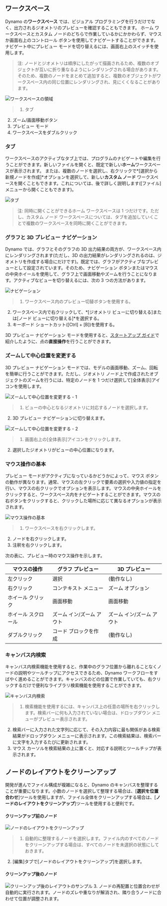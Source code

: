

## ワークスペース

Dynamo の**ワークスペース** では、ビジュアル プログラミングを行うだけでなく、出力されるジオメトリのプレビューを確認することもできます。 ホーム ワークスペースとカスタム ノードのどちらで作業しているかにかかわらず、マウスか画面右上のコントロール ボタンを使用してナビゲートすることができます。ナビゲート中にプレビュー モードを切り替えるには、画面右上のスイッチを使用します。

> 注: ノードとジオメトリは順序にしたがって描画されるため、複数のオブジェクトが互いに折り重なるようにレンダリングされる場合があります。そのため、複数のノードをまとめて追加すると、複数のオブジェクトがワークスペース内の同じ位置にレンダリングされ、見にくくなることがあります。

![ワークスペースの領域](images/2-3/01-WorkspaceRegions.png)

> 1. タブ
2. ズーム/画面移動ボタン
3. プレビュー モード
4. ワークスペースをダブルクリック

### タブ

ワークスペースのアクティブなタブ上では、プログラムのナビゲートや編集を行うことができます。新しいファイルを開くと、既定で新しい**ホーム**ワークスペースが表示されます。 または、複数のノードを選択し、右クリックで*[選択から新規ノードを作成]*オプションを選択して、新しい**カスタム ノード** ワークスペースを開くこともできます。これについては、後で詳しく説明します([ファイル]メニューから開くこともできます)。

![タブ](images/2-3/02-Tabs.png)

> 注: 同時に開くことができるホーム ワークスペースは 1 つだけです。ただし、カスタム ノード ワークスペースについては、タブを追加していくことで複数のワークスペースを同時に開くことができます。

### グラフと 3D プレビュー ナビゲーション

Dynamo では、グラフとそのグラフの 3D 出力結果の両方が、ワークスペース内にレンダリングされます(ただし、3D の出力結果がレンダリングされるのは、ジオメトリを作成する場合にだけです)。既定では、グラフがアクティブなプレビューとして設定されています。そのため、ナビゲーション ボタンまたはマウスの中央ホイールを使用して、グラフ上で画面移動やズームを行うことになります。アクティブなビューを切り替えるには、次の 3 つの方法があります。

![ナビゲーション](images/2-3/03-PreviewNavigations.png)

> 1. ワークスペース内のプレビュー切替ボタンを使用する。
2. ワークスペース内で右クリックして、*[ジオメトリ ビューに切り替える]または[ノード ビューに切り替える]*を選択する。
3. キーボード ショートカット([Ctrl] + [B])を使用する。

3D プレビュー ナビゲーション モードを使用すると、[スタートアップ ガイド](http://primer.dynamobim.org/02_Hello-Dynamo/2-6_the_quick_start_guide.html)で紹介したように、点の**直接操作**を行うことができます。

### ズームして中心位置を変更する

3D プレビュー ナビゲーション モードでは、モデルの画面移動、ズーム、回転を簡単に行うことができます。ただし、ジオメトリ ノード上で作成されたオブジェクトのズームを行うには、特定のノードを 1 つだけ選択して[全体表示]アイコンを使用します。

![ズームして中心位置を変更する - 1](images/2-3/03-ZoomToRecenter_1.png)

> 1. ビューの中心となるジオメトリに対応するノードを選択します。
2. 3D プレビュー ナビゲーションに切り替えます。

![ズームして中心位置を変更する - 2](images/2-3/03-ZoomToRecenter_2.png)

> 1. 画面右上の[全体表示]アイコンをクリックします。
2. 選択したジオメトリがビューの中心位置になります。

### マウス操作の基本

プレビュー モードがアクティブになっているかどうかによって、マウス ボタンの動作が異なります。通常、マウスの左クリックで要素の選択や入力値の指定を行い、マウスの右クリックでオプションを表示します。マウスの中央ホイールをクリックすると、ワークスペース内をナビゲートすることができます。マウスの右ボタンをクリックすると、クリックした場所に応じて異なるオプションが表示されます。

![マウス操作の基本](images/2-3/04-HelloMouse.png)

> 1. ワークスペースを右クリックします。
2. ノードを右クリックします。
3. 注釈を右クリックします。

次の表に、プレビュー時のマウス操作を示します。

|**マウスの操作**|**グラフ プレビュー**|**3D プレビュー**|
| -- | -- | -- |
|左クリック|選択|(動作なし)|
|右クリック|コンテキスト メニュー|ズーム オプション|
|ホイール クリック|画面移動|画面移動|
|ホイール スクロール|ズーム イン/ズーム アウト|ズーム イン/ズーム アウト|
|ダブルクリック|コード ブロックを作成|(動作なし)|

### キャンバス内検索

キャンバス内検索機能を使用すると、作業中のグラフ位置から離れることなくノードの説明やツールチップにアクセスできるため、Dynamo ワークフローをすばやく進めることができます。キャンバスのどの位置で作業していても、右クリックするだけで便利なライブラリ検索機能を使用することができます。

![キャンバス内検索](images/2-3/05-InCanvasSearch.jpg)

> 1. 検索機能を使用するには、キャンバス上の任意の場所を右クリックします。検索バーに何も入力されていない場合は、ドロップダウン メニューがプレビュー表示されます。
2. 検索バーに入力された文字列に応じて、その入力内容に最も関係がある検索結果がドロップダウン メニューに表示されます。この検索結果は、検索バーに文字を入力するたびに更新されます。
3. マウス カーソルを検索結果の上に置くと、対応する説明とツールチップが表示されます。

## ノードのレイアウトをクリーンアップ

開発が進んでファイル構成が複雑になると、Dynamo のキャンバスを整理することが重要になります。小数のノードを選択して整理する場合は、[**選択を位置合わせ**]ツールを使用しますが、ファイル全体をクリーンアップする場合は、[**ノードのレイアウトをクリーンアップ**]ツールを使用すると便利です。

#### クリーンアップ前のノード

![ノードのレイアウトをクリーンアップ](images/2-3/06-CleanupNodeLayout.png)

> 1. 自動的に整理するノードを選択します。ファイル内のすべてのノードをクリーンアップする場合は、すべてのノードを未選択の状態にしておきます。
2. [編集]タブで[ノードのレイアウトをクリーンアップ]を選択します。
#### クリーンアップ後のノード

![クリーンアップ後のレイアウトのサンプル](images/2-3/07-CleanupNodeLayout.png)
3. ノードの再配置と位置合わせが自動的に実行されます。ノードのズレや重なりが解消され、隣り合うノードに合わせて位置が調整されます。

